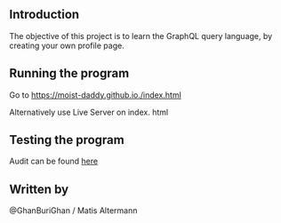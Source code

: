 ## Introduction

The objective of this project is to learn the GraphQL query language, by creating your own profile page.

## Running the program

Go to https://moist-daddy.github.io./index.html

Alternatively use Live Server on index. html

##  Testing the program

Audit can be found [here](https://github.com/01-edu/public/tree/master/subjects/graphql/audit)

## Written by

@GhanBuriGhan / Matis Altermann